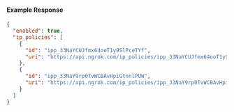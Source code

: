 <!-- Code generated for API Clients. DO NOT EDIT. -->

#### Example Response

```json
{
  "enabled": true,
  "ip_policies": [
    {
      "id": "ipp_33NaYCUJfmx64ooT1y9SlPceTYf",
      "uri": "https://api.ngrok.com/ip_policies/ipp_33NaYCUJfmx64ooT1y9SlPceTYf"
    },
    {
      "id": "ipp_33NaY9rp0TvWCBAvHpiGtnnlPUW",
      "uri": "https://api.ngrok.com/ip_policies/ipp_33NaY9rp0TvWCBAvHpiGtnnlPUW"
    }
  ]
}
```
